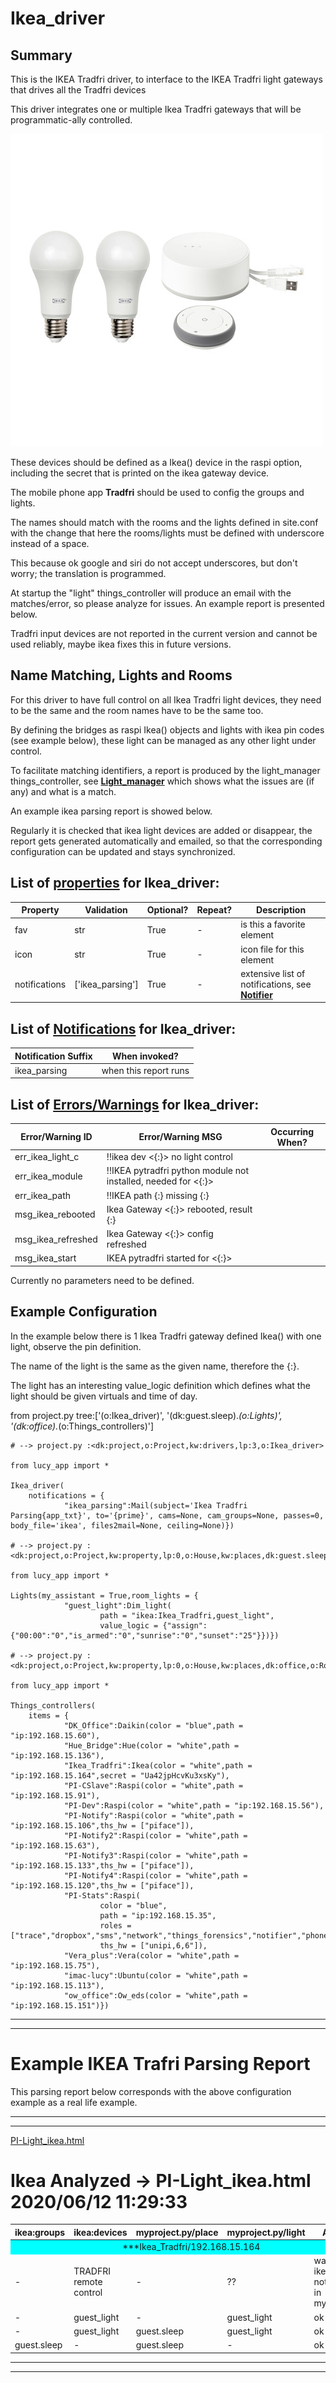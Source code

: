<!--s_name-->
# Ikea_driver

<!--e_name-->

<!--s_role-->
<!--e_role-->

## Summary

<!--s_descr-->
This is the IKEA Tradfri driver, to interface to the IKEA Tradfri light gateways that drives all the Tradfri devices

<!--e_descr-->

This driver integrates one or multiple Ikea Tradfri gateways that will be programmatic-ally controlled.

![ikea_tradfri](ikea_tradfri.JPG)

These devices should be defined as a Ikea() device in the raspi option, including the secret that is printed on the ikea gateway device. 

The mobile phone app __Tradfri__ should be used to config the groups and lights.  

The names should match with the rooms and the lights defined in site.conf with the change that here the rooms/lights must be defined with underscore instead of a space.

This because ok google and siri do not accept underscores, but don't worry; the translation is programmed. 

At startup the "light" things_controller will produce an email with the matches/error, so please analyze for issues.  An example report is presented below.

Tradfri input devices are not reported in the current version and cannot be used reliably, maybe ikea fixes this in future versions.
 

## Name Matching, Lights and Rooms

For this driver to have full control on all Ikea Tradfri light devices, they need to be the same and the room names have to be the same too.

By defining the bridges as raspi Ikea() objects and lights with ikea pin codes (see example below), these light can be managed as any other light under control. 

To facilitate matching identifiers, a report is produced by the light_manager things_controller, see [__Light_manager__](Light_manager.md) which shows what the issues are (if any) and what is a match.

An example ikea parsing report is showed below.

Regularly it is checked that ikea light devices are added or disappear, the report gets generated automatically and emailed, so that the corresponding configuration can be updated and stays synchronized.

<!--s_tbl-->
## List of [properties](Properties.md) for __Ikea_driver__:

  | Property | Validation | Optional? | Repeat? | Description |
  | --- | --- | --- | --- | --- |
  | fav | str | True | - | is this a favorite element | 
  | icon | str | True | - | icon file for this element | 
  | notifications | ['ikea_parsing'] | True | - | extensive list of notifications, see [__Notifier__](Notifier.md) | 

## List of [Notifications](Notifier.md) for  __Ikea_driver__:

  | Notification Suffix | When invoked? |
  | --- | --- | 
  | ikea_parsing | when this report runs | 

## List of [Errors/Warnings](Error_Warn.md) for  __Ikea_driver__:

  | Error/Warning ID | Error/Warning MSG | Occurring When? |
  | --- | --- | --- | 
  | err_ikea_light_c | !!ikea dev <{:}> no light control |  
  | err_ikea_module | !!IKEA pytradfri python module not installed, needed for <{:}> |  
  | err_ikea_path | !!IKEA path {:} missing {:} |  
  | msg_ikea_rebooted | Ikea Gateway <{:}> rebooted, result {:} |  
  | msg_ikea_refreshed | Ikea Gateway <{:}> config refreshed |  
  | msg_ikea_start | IKEA pytradfri started for <{:}> |  
<!--e_tbl-->

Currently no parameters need to be defined.

## Example Configuration

In the example below there is 1 Ikea Tradfri gateway defined Ikea() with one light, observe the pin definition.  

The name of the light is the same as the given name, therefore the \{:\}.

The light has an interesting value_logic definition which defines what the light should be given virtuals and time of day.

<!--s_insert_{"tree":["(o:Ikea_driver)","(dk:guest.sleep).*(o:Lights)","(dk:office).*(o:Things_controllers)"]}-->

from project.py tree:['(o:Ikea_driver)', '(dk:guest.sleep).*(o:Lights)', '(dk:office).*(o:Things_controllers)']
```python3
# --> project.py :<dk:project,o:Project,kw:drivers,lp:3,o:Ikea_driver>

from lucy_app import *

Ikea_driver(
    notifications = {
            "ikea_parsing":Mail(subject='Ikea Tradfri Parsing{app_txt}', to='{prime}', cams=None, cam_groups=None, passes=0, body_file='ikea', files2mail=None, ceiling=None)})

# --> project.py :<dk:project,o:Project,kw:property,lp:0,o:House,kw:places,dk:guest.sleep,o:Room,kw:contents,lp:4,o:Lights>

from lucy_app import *

Lights(my_assistant = True,room_lights = {
            "guest_light":Dim_light(
                    path = "ikea:Ikea_Tradfri,guest_light",
                    value_logic = {"assign":{"00:00":"0","is_armed":"0","sunrise":"0","sunset":"25"}})})

# --> project.py :<dk:project,o:Project,kw:property,lp:0,o:House,kw:places,dk:office,o:Room,kw:contents,lp:0,o:Things_controllers>

from lucy_app import *

Things_controllers(
    items = {
            "DK_Office":Daikin(color = "blue",path = "ip:192.168.15.60"),
            "Hue_Bridge":Hue(color = "white",path = "ip:192.168.15.136"),
            "Ikea_Tradfri":Ikea(color = "white",path = "ip:192.168.15.164",secret = "Ua42jpHcvKu3xsKy"),
            "PI-CSlave":Raspi(color = "white",path = "ip:192.168.15.91"),
            "PI-Dev":Raspi(color = "white",path = "ip:192.168.15.56"),
            "PI-Notify":Raspi(color = "white",path = "ip:192.168.15.106",ths_hw = ["piface"]),
            "PI-Notify2":Raspi(color = "white",path = "ip:192.168.15.63"),
            "PI-Notify3":Raspi(color = "white",path = "ip:192.168.15.133",ths_hw = ["piface"]),
            "PI-Notify4":Raspi(color = "white",path = "ip:192.168.15.120",ths_hw = ["piface"]),
            "PI-Stats":Raspi(
                    color = "blue",
                    path = "ip:192.168.15.35",
                    roles = ["trace","dropbox","sms","network","things_forensics","notifier","phone"],
                    ths_hw = ["unipi,6,6"]),
            "Vera_plus":Vera(color = "white",path = "ip:192.168.15.75"),
            "imac-lucy":Ubuntu(color = "white",path = "ip:192.168.15.113"),
            "ow_office":Ow_eds(color = "white",path = "ip:192.168.15.151")})

```

<!--e_insert-->

* * * 
* * * 
# Example IKEA Trafri Parsing Report

This parsing report below corresponds with the above configuration example as a real life example.

* * * 
* * * 

<!--s_insert_{"role":"light","suffix":"ikea"}-->


[PI-Light_ikea.html](PI-Light_ikea.html)

<!DOCTYPE html><html><body><h1>Ikea Analyzed -> PI-Light_ikea.html  2020/06/12 11:29:33</h1><table><thead><tr><th>ikea:groups</th><th>ikea:devices</th><th>myproject.py/place</th><th>myproject.py/light</th><th>Analysis</th></tr></thead><tbody><tr><td style='background-color:cyan;text-align:center' colspan='5'>***Ikea_Tradfri/192.168.15.164</td></tr><tr><td>-</td><td>TRADFRI remote control</td><td>-</td><td>??</td><td>warning : ikea sensor not defined in myproject.py</td></tr><tr><td>-</td><td>guest_light</td><td>-</td><td>guest_light</td><td>ok</td></tr><tr><td>-</td><td>guest_light</td><td>guest.sleep</td><td>guest_light</td><td>ok</td></tr><tr><td>guest.sleep</td><td>-</td><td>guest.sleep</td><td>-</td><td>ok</td></tr></tbody></table></body></html>
<!--e_insert-->

* * * 
* * *
